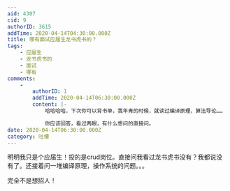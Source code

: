 ```yaml
---
aid: 4307
cid: 9
authorID: 3615
addTime: 2020-04-14T04:30:00.000Z
title: 哪有面试应届生龙书虎书的？
tags:
    - 应届生
    - 龙书虎书的
    - 面试
    - 哪有
comments:
    -
        authorID: 1
        addTime: 2020-04-14T06:30:00.000Z
        content: |-
            哈哈哈哈，下次你可以背书单，我年青的时候，就读过编译原理，算法导论……

            你应该回答，看过两眼，有什么想问的直接问。
date: 2020-04-14T06:30:00.000Z
category: 吐槽
---
```


明明我只是个应届生！投的是crud岗位。直接问我看过龙书虎书没有？我都说没有了。还接着问一堆编译原理，操作系统的问题。。。

完全不是想招人！
